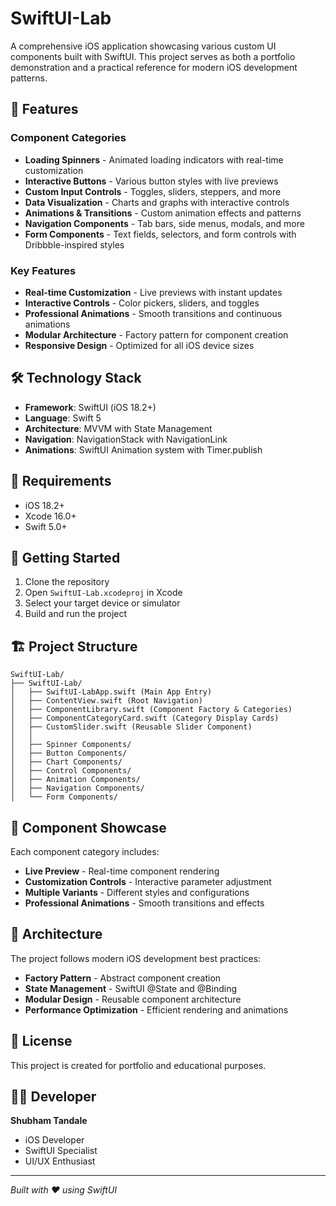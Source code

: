 # SwiftUI-Lab

A comprehensive iOS application showcasing various custom UI components built with SwiftUI. This project serves as both a portfolio demonstration and a practical reference for modern iOS development patterns.

## 🚀 Features

### Component Categories
- **Loading Spinners** - Animated loading indicators with real-time customization
- **Interactive Buttons** - Various button styles with live previews
- **Custom Input Controls** - Toggles, sliders, steppers, and more
- **Data Visualization** - Charts and graphs with interactive controls
- **Animations & Transitions** - Custom animation effects and patterns
- **Navigation Components** - Tab bars, side menus, modals, and more
- **Form Components** - Text fields, selectors, and form controls with Dribbble-inspired styles

### Key Features
- **Real-time Customization** - Live previews with instant updates
- **Interactive Controls** - Color pickers, sliders, and toggles
- **Professional Animations** - Smooth transitions and continuous animations
- **Modular Architecture** - Factory pattern for component creation
- **Responsive Design** - Optimized for all iOS device sizes

## 🛠 Technology Stack

- **Framework**: SwiftUI (iOS 18.2+)
- **Language**: Swift 5
- **Architecture**: MVVM with State Management
- **Navigation**: NavigationStack with NavigationLink
- **Animations**: SwiftUI Animation system with Timer.publish

## 📱 Requirements

- iOS 18.2+
- Xcode 16.0+
- Swift 5.0+

## 🚀 Getting Started

1. Clone the repository
2. Open `SwiftUI-Lab.xcodeproj` in Xcode
3. Select your target device or simulator
4. Build and run the project

## 🏗 Project Structure

```
SwiftUI-Lab/
├── SwiftUI-Lab/
│   ├── SwiftUI-LabApp.swift (Main App Entry)
│   ├── ContentView.swift (Root Navigation)
│   ├── ComponentLibrary.swift (Component Factory & Categories)
│   ├── ComponentCategoryCard.swift (Category Display Cards)
│   ├── CustomSlider.swift (Reusable Slider Component)
│   │
│   ├── Spinner Components/
│   ├── Button Components/
│   ├── Chart Components/
│   ├── Control Components/
│   ├── Animation Components/
│   ├── Navigation Components/
│   └── Form Components/
```

## 🎨 Component Showcase

Each component category includes:
- **Live Preview** - Real-time component rendering
- **Customization Controls** - Interactive parameter adjustment
- **Multiple Variants** - Different styles and configurations
- **Professional Animations** - Smooth transitions and effects

## 🔧 Architecture

The project follows modern iOS development best practices:
- **Factory Pattern** - Abstract component creation
- **State Management** - SwiftUI @State and @Binding
- **Modular Design** - Reusable component architecture
- **Performance Optimization** - Efficient rendering and animations

## 📄 License

This project is created for portfolio and educational purposes.

## 👨‍💻 Developer

**Shubham Tandale**
- iOS Developer
- SwiftUI Specialist
- UI/UX Enthusiast

---

*Built with ❤️ using SwiftUI*
